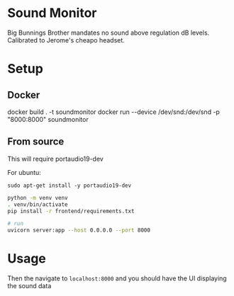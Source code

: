 # Sound Monitor

Big Bunnings Brother mandates no sound above regulation dB levels. Calibrated to Jerome's cheapo headset.

# Setup

## Docker

docker build . -t soundmonitor
docker run --device /dev/snd:/dev/snd -p "8000:8000" soundmonitor

## From source

This will require portaudio19-dev

For ubuntu:
```
sudo apt-get install -y portaudio19-dev
```

```bash
python -m venv venv
. venv/bin/activate
pip install -r frontend/requirements.txt

# run
uvicorn server:app --host 0.0.0.0 --port 8000
```

# Usage

Then the navigate to `localhost:8000` and you should have the UI displaying the sound data
